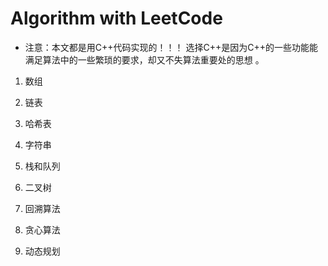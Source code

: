 # Algorithm with LeetCode

+ 注意：本文都是用C++代码实现的！！！ 选择C++是因为C++的一些功能能满足算法中的一些繁琐的要求，却又不失算法重要处的思想
。
1. 数组

2. 链表

3. 哈希表

4. 字符串

5. 栈和队列

6. 二叉树

7. 回溯算法

8. 贪心算法

9. 动态规划
